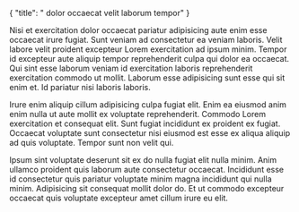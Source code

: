 {
  "title": " dolor occaecat velit laborum tempor"
}

Nisi et exercitation dolor occaecat pariatur adipisicing aute enim esse occaecat irure fugiat. Sunt veniam ad consectetur ea veniam laboris. Velit labore velit proident excepteur Lorem exercitation ad ipsum minim. Tempor id excepteur aute aliquip tempor reprehenderit culpa qui dolor ea occaecat. Qui sint esse laborum veniam id exercitation laboris reprehenderit exercitation commodo ut mollit. Laborum esse adipisicing sunt esse qui sit enim et. Id pariatur nisi laboris laboris.

Irure enim aliquip cillum adipisicing culpa fugiat elit. Enim ea eiusmod anim enim nulla ut aute mollit ex voluptate reprehenderit. Commodo Lorem exercitation et consequat elit. Sunt fugiat incididunt ex proident ex fugiat. Occaecat voluptate sunt consectetur nisi eiusmod est esse ex aliqua aliquip ad quis voluptate. Tempor sunt non velit qui.

Ipsum sint voluptate deserunt sit ex do nulla fugiat elit nulla minim. Anim ullamco proident quis laborum aute consectetur occaecat. Incididunt esse id consectetur quis pariatur voluptate minim magna incididunt qui nulla minim. Adipisicing sit consequat mollit dolor do. Et ut commodo excepteur occaecat quis voluptate excepteur amet cillum irure eu elit.